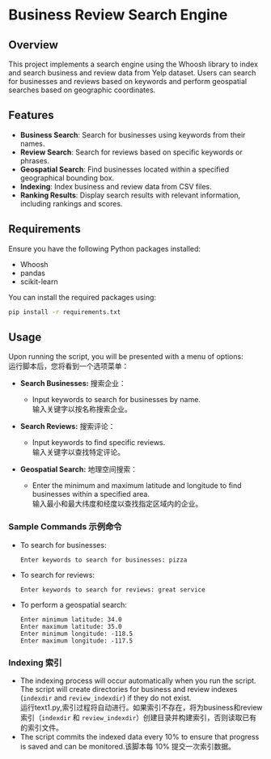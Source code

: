 # Business Review Search Engine

## Overview

This project implements a search engine using the Whoosh library to index and search business and review data from Yelp dataset. Users can search for businesses and reviews based on keywords and perform geospatial searches based on geographic coordinates.

## Features

- **Business Search**: Search for businesses using keywords from their names.
- **Review Search**: Search for reviews based on specific keywords or phrases.
- **Geospatial Search**: Find businesses located within a specified geographical bounding box.
- **Indexing**: Index business and review data from CSV files.
- **Ranking Results**: Display search results with relevant information, including rankings and scores.

## Requirements

Ensure you have the following Python packages installed:

- Whoosh
- pandas
- scikit-learn

You can install the required packages using:

```bash
pip install -r requirements.txt
```
## Usage

Upon running the script, you will be presented with a menu of options:  
运行脚本后，您将看到一个选项菜单：

- **Search Businesses:** 搜索企业：
  - Input keywords to search for businesses by name.  
    输入关键字以按名称搜索企业。

- **Search Reviews:** 搜索评论：
  - Input keywords to find specific reviews.  
    输入关键字以查找特定评论。

- **Geospatial Search:** 地理空间搜索：
  - Enter the minimum and maximum latitude and longitude to find businesses within a specified area.  
    输入最小和最大纬度和经度以查找指定区域内的企业。

### Sample Commands 示例命令

- To search for businesses: 
  ```plaintext
  Enter keywords to search for businesses: pizza
- To search for reviews: 
  ```plaintext
  Enter keywords to search for reviews: great service
- To perform a geospatial search:
  ```plaintext
  Enter minimum latitude: 34.0
  Enter maximum latitude: 35.0
  Enter minimum longitude: -118.5
  Enter maximum longitude: -117.5

### Indexing 索引

- The indexing process will occur automatically when you run the script. The script will create directories for business and review indexes (`indexdir` and `review_indexdir`) if they do not exist.  
运行text1.py,索引过程将自动进行。如果索引不存在，将为business和review索引（`indexdir` 和 `review_indexdir`）创建目录并构建索引，否则读取已有的索引文件。
- The script commits the indexed data every 10% to ensure that progress is saved and can be monitored.该脚本每 10% 提交一次索引数据。

